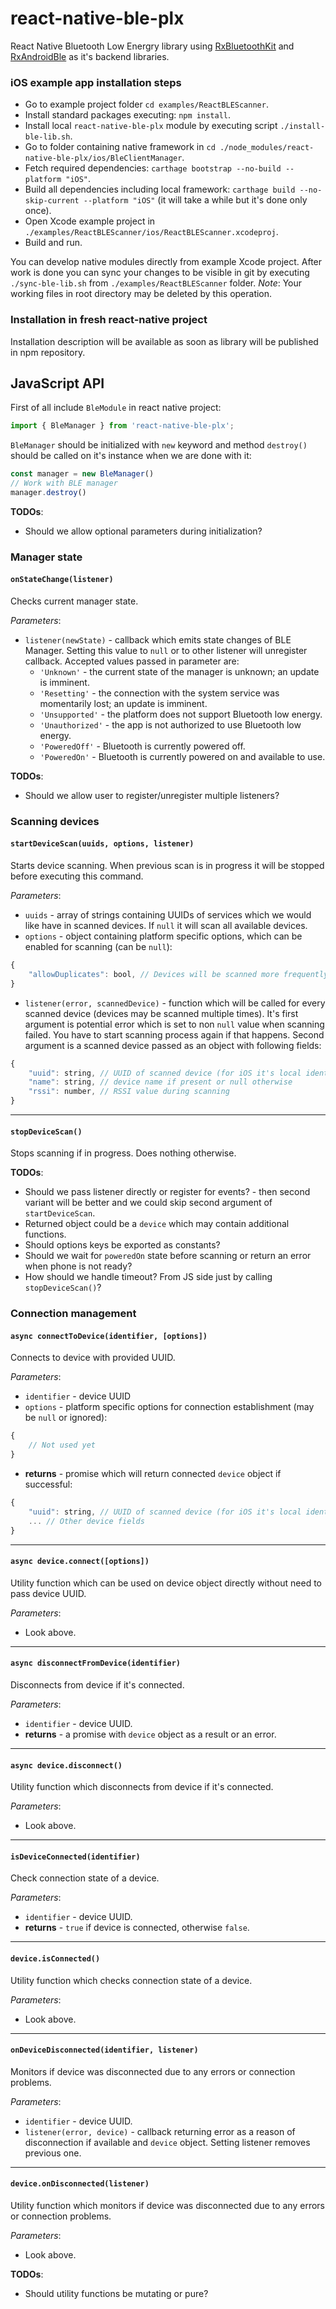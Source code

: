 # react-native-ble-plx
React Native Bluetooth Low Energry library using [RxBluetoothKit](https://github.com/Polidea/RxBluetoothKit) and [RxAndroidBle](https://github.com/Polidea/RxAndroidBle) as it's backend libraries.

### iOS example app installation steps
* Go to example project folder `cd examples/ReactBLEScanner`.
* Install standard packages executing: `npm install`.
* Install local `react-native-ble-plx` module by executing script `./install-ble-lib.sh`.
* Go to folder containing native framework in `cd ./node_modules/react-native-ble-plx/ios/BleClientManager`.
* Fetch required dependencies: `carthage bootstrap --no-build --platform "iOS"`.
* Build all dependencies including local framework: `carthage build --no-skip-current --platform "iOS"` (it will take a while but it's done only once).
* Open Xcode example project in `./examples/ReactBLEScanner/ios/ReactBLEScanner.xcodeproj`.
* Build and run.

You can develop native modules directly from example Xcode project. After work is done you can sync your changes to be visible in git by executing `./sync-ble-lib.sh` from `./examples/ReactBLEScanner` folder. *Note*: Your working files in root directory may be deleted by this operation.

### Installation in fresh react-native project

Installation description will be available as soon as library will be published in npm repository. 

## JavaScript API

First of all include `BleModule` in react native project:

```javascript
import { BleManager } from 'react-native-ble-plx';
```

`BleManager` should be initialized with `new` keyword and method `destroy()` should be called 
on it's instance when we are done with it:

```javascript
const manager = new BleManager()
// Work with BLE manager
manager.destroy()
```

**TODOs**: 
* Should we allow optional parameters during initialization?

### Manager state

#### `onStateChange(listener)` 
Checks current manager state.

*Parameters*:
* `listener(newState)` - callback which emits state changes of BLE Manager. 
  Setting this value to `null` or to other listener will unregister callback. 
  Accepted values passed in parameter are:
  * `'Unknown'` - the current state of the manager is unknown; an update is imminent.
  * `'Resetting'` - the connection with the system service was momentarily lost; an update is imminent.
  * `'Unsupported'` - the platform does not support Bluetooth low energy.
  * `'Unauthorized'` - the app is not authorized to use Bluetooth low energy.
  * `'PoweredOff'` - Bluetooth is currently powered off.
  * `'PoweredOn'` - Bluetooth is currently powered on and available to use. 

**TODOs**: 
* Should we allow user to register/unregister multiple listeners?

### Scanning devices

#### `startDeviceScan(uuids, options, listener)`
Starts device scanning. When previous scan is in progress it will be stopped before executing this command.

*Parameters*:
* `uuids` - array of strings containing UUIDs of services which we would like have in 
  scanned devices. If `null` it will scan all available devices.
* `options` - object containing platform specific options, which can be enabled for 
  scanning (can be `null`):

```javascript
{
    "allowDuplicates": bool, // Devices will be scanned more frequently if true, by default false
}
```

* `listener(error, scannedDevice)` - function which will be called for every scanned device (devices 
   may be scanned multiple times). It's first argument is potential error which is set to non 
   `null` value when scanning failed. You have to start scanning process again if that happens. 
   Second argument is a scanned device passed as an object with following fields:

```javascript
{
    "uuid": string, // UUID of scanned device (for iOS it's local identifier)
    "name": string, // device name if present or null otherwise
    "rssi": number, // RSSI value during scanning
}
```

---
#### `stopDeviceScan()`
Stops scanning if in progress. Does nothing otherwise.

**TODOs**: 

* Should we pass listener directly or register for events? - then second variant will be better and 
  we could skip second argument of `startDeviceScan`. 
* Returned object could be a `device` which may contain additional functions.
* Should options keys be exported as constants?
* Should we wait for `poweredOn` state before scanning or return an error when phone is not ready?
* How should we handle timeout? From JS side just by calling `stopDeviceScan()`?

### Connection management

#### `async connectToDevice(identifier, [options])` 
Connects to device with provided UUID.

*Parameters*:
* `identifier` - device UUID
* `options` - platform specific options for connection establishment (may be `null` or ignored):

```javascript
{
    // Not used yet
}
```

* **returns** - promise which will return connected `device` object if successful:

```javascript
{
    "uuid": string, // UUID of scanned device (for iOS it's local identifier)
    ... // Other device fields
}
```

---
#### `async device.connect([options])`
Utility function which can be used on device object directly without need to pass device UUID.

*Parameters*:
* Look above.

---
#### `async disconnectFromDevice(identifier)`
Disconnects from device if it's connected.

*Parameters*:
* `identifier` - device UUID.
* **returns** - a promise with `device` object as a result or an error.

---
#### `async device.disconnect()`
Utility function which disconnects from device if it's connected.

*Parameters*:
* Look above.

---
#### `isDeviceConnected(identifier)`
Check connection state of a device.

*Parameters*:
* `identifier` - device UUID.
* **returns** - `true` if device is connected, otherwise `false`.

---
#### `device.isConnected()`
Utility function which checks connection state of a device.

*Parameters*:
* Look above.

---
#### `onDeviceDisconnected(identifier, listener)`
Monitors if device was disconnected due to any errors or connection problems.

*Parameters*:
* `identifier` - device UUID.
* `listener(error, device)` - callback returning error as a reason of 
  disconnection if available and `device` object. Setting listener removes previous one.

---
#### `device.onDisconnected(listener)`
Utility function which monitors if device was disconnected due to any errors or connection problems.

*Parameters*:
* Look above.

**TODOs**:
* Should utility functions be mutating or pure?
